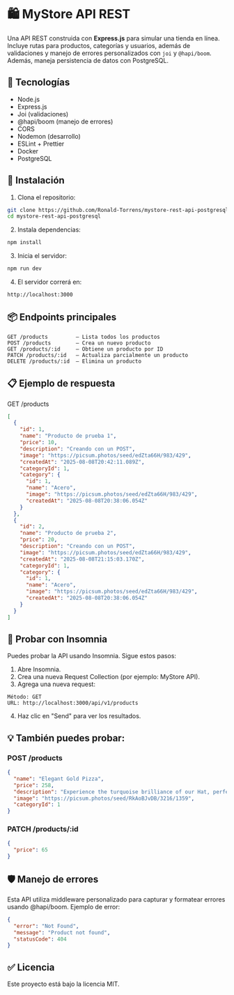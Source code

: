 # 🛍️ MyStore API REST

Una API REST construida con **Express.js** para simular una tienda en línea. Incluye rutas para productos, categorías y usuarios, además de validaciones y manejo de errores personalizados con `joi` y `@hapi/boom`. Además, maneja persistencia de datos con PostgreSQL.

## 🚀 Tecnologías

- Node.js
- Express.js
- Joi (validaciones)
- @hapi/boom (manejo de errores)
- CORS
- Nodemon (desarrollo)
- ESLint + Prettier
- Docker
- PostgreSQL

## 🔧 Instalación

1. Clona el repositorio:

```bash
git clone https://github.com/Ronald-Torrens/mystore-rest-api-postgresql.git
cd mystore-rest-api-postgresql
```

2. Instala dependencias:

```bash
npm install
```

3. Inicia el servidor:

```bash
npm run dev
```

4. El servidor correrá en:

```bash
http://localhost:3000
```

## 📦 Endpoints principales

```http
GET /products         – Lista todos los productos
POST /products        – Crea un nuevo producto
GET /products/:id     – Obtiene un producto por ID
PATCH /products/:id   – Actualiza parcialmente un producto
DELETE /products/:id  – Elimina un producto
```

## 📋 Ejemplo de respuesta

GET /products

```json
[
  {
    "id": 1,
    "name": "Producto de prueba 1",
    "price": 10,
    "description": "Creando con un POST",
    "image": "https://picsum.photos/seed/edZta66H/983/429",
    "createdAt": "2025-08-08T20:42:11.089Z",
    "categoryId": 1,
    "category": {
      "id": 1,
      "name": "Acero",
      "image": "https://picsum.photos/seed/edZta66H/983/429",
      "createdAt": "2025-08-08T20:38:06.054Z"
    }
  },
  {
    "id": 2,
    "name": "Producto de prueba 2",
    "price": 20,
    "description": "Creando con un POST",
    "image": "https://picsum.photos/seed/edZta66H/983/429",
    "createdAt": "2025-08-08T21:15:03.170Z",
    "categoryId": 1,
    "category": {
      "id": 1,
      "name": "Acero",
      "image": "https://picsum.photos/seed/edZta66H/983/429",
      "createdAt": "2025-08-08T20:38:06.054Z"
    }
  }
]
```

## 🧪 Probar con Insomnia

Puedes probar la API usando Insomnia. Sigue estos pasos:

1. Abre Insomnia.
2. Crea una nueva Request Collection (por ejemplo: MyStore API).
3. Agrega una nueva request:

```http
Método: GET
URL: http://localhost:3000/api/v1/products
```

4. Haz clic en "Send" para ver los resultados.

## 💡 También puedes probar:

### POST /products

```json
{
  "name": "Elegant Gold Pizza",
  "price": 258,
  "description": "Experience the turquoise brilliance of our Hat, perfect for needy environments",
  "image": "https://picsum.photos/seed/RkAoBJvDB/3216/1359",
  "categoryId": 1
}
```

### PATCH /products/:id

```json
{
  "price": 65
}
```

## 🛡️ Manejo de errores

Esta API utiliza middleware personalizado para capturar y formatear errores usando @hapi/boom. Ejemplo de error:

```json
{
  "error": "Not Found",
  "message": "Product not found",
  "statusCode": 404
}
```

## ✅ Licencia

Este proyecto está bajo la licencia MIT.
